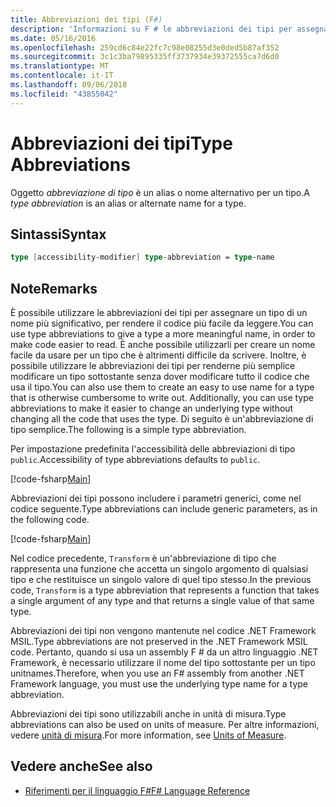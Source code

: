 ```yaml
---
title: Abbreviazioni dei tipi (F#)
description: 'Informazioni su F # le abbreviazioni dei tipi per assegnare un nome più significativo di un tipo per rendere il codice più facile da leggere.'
ms.date: 05/16/2016
ms.openlocfilehash: 259cd6c84e22fc7c98e08255d3e0ded5b87af352
ms.sourcegitcommit: 3c1c3ba79895335ff3737934e39372555ca7d6d0
ms.translationtype: MT
ms.contentlocale: it-IT
ms.lasthandoff: 09/06/2018
ms.locfileid: "43855042"
---
```

# <a name="type-abbreviations"></a><span data-ttu-id="fd069-103">Abbreviazioni dei tipi</span><span class="sxs-lookup"><span data-stu-id="fd069-103">Type Abbreviations</span></span>

<span data-ttu-id="fd069-104">Oggetto *abbreviazione di tipo* è un alias o nome alternativo per un tipo.</span><span class="sxs-lookup"><span data-stu-id="fd069-104">A *type abbreviation* is an alias or alternate name for a type.</span></span>

## <a name="syntax"></a><span data-ttu-id="fd069-105">Sintassi</span><span class="sxs-lookup"><span data-stu-id="fd069-105">Syntax</span></span>

```fsharp
type [accessibility-modifier] type-abbreviation = type-name
```

## <a name="remarks"></a><span data-ttu-id="fd069-106">Note</span><span class="sxs-lookup"><span data-stu-id="fd069-106">Remarks</span></span>

<span data-ttu-id="fd069-107">È possibile utilizzare le abbreviazioni dei tipi per assegnare un tipo di un nome più significativo, per rendere il codice più facile da leggere.</span><span class="sxs-lookup"><span data-stu-id="fd069-107">You can use type abbreviations to give a type a more meaningful name, in order to make code easier to read.</span></span> <span data-ttu-id="fd069-108">È anche possibile utilizzarli per creare un nome facile da usare per un tipo che è altrimenti difficile da scrivere. Inoltre, è possibile utilizzare le abbreviazioni dei tipi per renderne più semplice modificare un tipo sottostante senza dover modificare tutto il codice che usa il tipo.</span><span class="sxs-lookup"><span data-stu-id="fd069-108">You can also use them to create an easy to use name for a type that is otherwise cumbersome to write out. Additionally, you can use type abbreviations to make it easier to change an underlying type without changing all the code that uses the type.</span></span> <span data-ttu-id="fd069-109">Di seguito è un'abbreviazione di tipo semplice.</span><span class="sxs-lookup"><span data-stu-id="fd069-109">The following is a simple type abbreviation.</span></span>

<span data-ttu-id="fd069-110">Per impostazione predefinita l'accessibilità delle abbreviazioni di tipo `public`.</span><span class="sxs-lookup"><span data-stu-id="fd069-110">Accessibility of type abbreviations defaults to `public`.</span></span>

[!code-fsharp[Main](../../../samples/snippets/fsharp/lang-ref-1/snippet2301.fs)]

<span data-ttu-id="fd069-111">Abbreviazioni dei tipi possono includere i parametri generici, come nel codice seguente.</span><span class="sxs-lookup"><span data-stu-id="fd069-111">Type abbreviations can include generic parameters, as in the following code.</span></span>

[!code-fsharp[Main](../../../samples/snippets/fsharp/lang-ref-1/snippet2302.fs)]

<span data-ttu-id="fd069-112">Nel codice precedente, `Transform` è un'abbreviazione di tipo che rappresenta una funzione che accetta un singolo argomento di qualsiasi tipo e che restituisce un singolo valore di quel tipo stesso.</span><span class="sxs-lookup"><span data-stu-id="fd069-112">In the previous code, `Transform` is a type abbreviation that represents a function that takes a single argument of any type and that returns a single value of that same type.</span></span>

<span data-ttu-id="fd069-113">Abbreviazioni dei tipi non vengono mantenute nel codice .NET Framework MSIL.</span><span class="sxs-lookup"><span data-stu-id="fd069-113">Type abbreviations are not preserved in the .NET Framework MSIL code.</span></span> <span data-ttu-id="fd069-114">Pertanto, quando si usa un assembly F # da un altro linguaggio .NET Framework, è necessario utilizzare il nome del tipo sottostante per un tipo unitnames.</span><span class="sxs-lookup"><span data-stu-id="fd069-114">Therefore, when you use an F# assembly from another .NET Framework language, you must use the underlying type name for a type abbreviation.</span></span>

<span data-ttu-id="fd069-115">Abbreviazioni dei tipi sono utilizzabili anche in unità di misura.</span><span class="sxs-lookup"><span data-stu-id="fd069-115">Type abbreviations can also be used on units of measure.</span></span> <span data-ttu-id="fd069-116">Per altre informazioni, vedere [unità di misura](units-of-measure.md).</span><span class="sxs-lookup"><span data-stu-id="fd069-116">For more information, see [Units of Measure](units-of-measure.md).</span></span>

## <a name="see-also"></a><span data-ttu-id="fd069-117">Vedere anche</span><span class="sxs-lookup"><span data-stu-id="fd069-117">See also</span></span>

- [<span data-ttu-id="fd069-118">Riferimenti per il linguaggio F#</span><span class="sxs-lookup"><span data-stu-id="fd069-118">F# Language Reference</span></span>](index.md)
